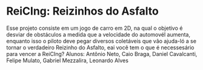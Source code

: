 # ReiCIng: Reizinhos do Asfalto
Esse projeto consiste em um jogo de carro em 2D, na qual o objetivo é desviar de obstáculos a medida que a velocidade do automovél aumenta, enquanto isso o piloto deve pegar diversos coletáveis que vão ajuda-ló a se tornar o verdadeiro Reizinho do Asfalto, eai você tem o que é necessesário para vencer a ReiCIng?
Alunos: Antônio Neto, Caio Braga, Daniel Cavalcanti, Felipe Mulato, Gabriel Mezzalira, Leonardo Alves
